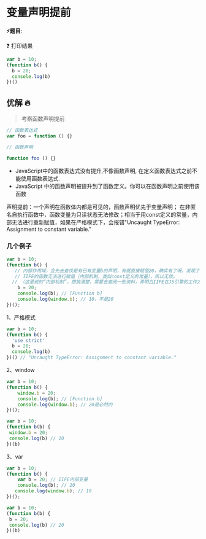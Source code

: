 # 变量声明提前

**⚡题目**:

❓ 打印结果

```js
var b = 10;
(function b() {
  b = 20;
  console.log(b)
})()
```

## 优解 🔥

> 考察函数声明提前

```js
// 函数表达式
var foo = function () {}

// 函数声明

function foo () {}
```

- JavaScript中的函数表达式没有提升,不像函数声明, 在定义函数表达式之前不能使用函数表达式.
- JavaScript 中的函数声明被提升到了函数定义。你可以在函数声明之前使用该函数

声明提前：一个声明在函数体内都是可见的，函数声明优先于变量声明；
在非匿名自执行函数中，函数变量为只读状态无法修改；相当于用const定义的常量，内部无法进行重新赋值，如果在严格模式下，会报错"Uncaught TypeError: Assignment to constant variable."

### 几个例子

```js
var b = 10;
(function b() {
   // 内部作用域，会先去查找是有已有变量b的声明，有就直接赋值20，确实有了呀。发现了具名函数 function b(){}，拿此b做赋值；
   // IIFE的函数无法进行赋值（内部机制，类似const定义的常量），所以无效。
  // （这里说的“内部机制”，想搞清楚，需要去查阅一些资料，弄明白IIFE在JS引擎的工作方式，堆栈存储IIFE的方式等）
    b = 20;
    console.log(b); // [Function b]
    console.log(window.b); // 10，不是20
})();
```

1、严格模式

```js
var b = 10;
(function b() {
  'use strict'
  b = 20;
  console.log(b)
})() // "Uncaught TypeError: Assignment to constant variable."
```

2、window

```js
var b = 10;
(function b() {
    window.b = 20;
    console.log(b); // [Function b]
    console.log(window.b); // 20是必然的
})();
```

```js
var b = 10;
(function b(b) {
 window.b = 20;
 console.log(b) // 10
})(b)
```

3、var

```js
var b = 10;
(function b() {
    var b = 20; // IIFE内部变量
    console.log(b); // 20
   console.log(window.b); // 10
})();
```

```js
var b = 10;
(function b(b) {
 b = 20;
 console.log(b) // 20
})(b)
```
